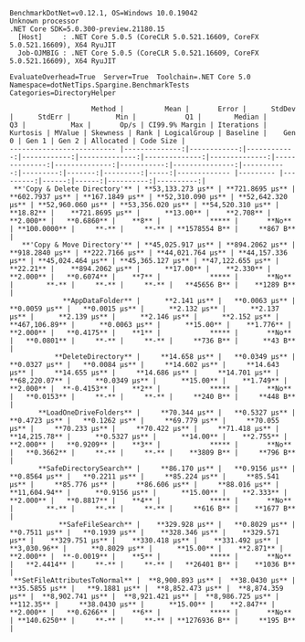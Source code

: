 
    BenchmarkDotNet=v0.12.1, OS=Windows 10.0.19042
    Unknown processor
    .NET Core SDK=5.0.300-preview.21180.15
      [Host]     : .NET Core 5.0.5 (CoreCLR 5.0.521.16609, CoreFX 5.0.521.16609), X64 RyuJIT
      Job-OJMBIG : .NET Core 5.0.5 (CoreCLR 5.0.521.16609, CoreFX 5.0.521.16609), X64 RyuJIT

    EvaluateOverhead=True  Server=True  Toolchain=.NET Core 5.0  
    Namespace=dotNetTips.Spargine.BenchmarkTests  Categories=DirectoryHelper  

                        Method |          Mean |       Error |      StdDev |      StdErr |           Min |            Q1 |        Median |            Q3 |           Max |       Op/s | CI99.9% Margin | Iterations | Kurtosis | MValue | Skewness | Rank | LogicalGroup | Baseline |    Gen 0 | Gen 1 | Gen 2 | Allocated | Code Size |
    -------------------------- |--------------:|------------:|------------:|------------:|--------------:|--------------:|--------------:|--------------:|--------------:|-----------:|---------------:|-----------:|---------:|-------:|---------:|-----:|------------- |--------- |---------:|------:|------:|----------:|----------:|
     **'Copy & Delete Directory'** | **53,133.273 μs** | **721.8695 μs** | **602.7937 μs** | **167.1849 μs** | **52,310.090 μs** | **52,642.320 μs** | **52,960.060 μs** | **53,356.020 μs** | **54,520.310 μs** |      **18.82** |    **721.8695 μs** |      **13.00** |    **2.708** |  **2.000** |   **0.6860** |    **8** |            ***** |       **No** | **100.0000** |     **-** |     **-** | **1578554 B** |     **867 B** |
       **'Copy & Move Directory'** | **45,025.917 μs** | **894.2062 μs** | **918.2840 μs** | **222.7166 μs** | **44,021.764 μs** | **44,157.336 μs** | **45,024.464 μs** | **45,365.127 μs** | **47,122.655 μs** |      **22.21** |    **894.2062 μs** |      **17.00** |    **2.330** |  **2.000** |   **0.6074** |    **7** |            ***** |       **No** |        **-** |     **-** |     **-** |   **45656 B** |    **1289 B** |
                 **AppDataFolder** |      **2.141 μs** |   **0.0063 μs** |   **0.0059 μs** |   **0.0015 μs** |      **2.132 μs** |      **2.137 μs** |      **2.139 μs** |      **2.146 μs** |      **2.152 μs** | **467,106.89** |      **0.0063 μs** |      **15.00** |    **1.776** |  **2.000** |   **0.4175** |    **1** |            ***** |       **No** |   **0.0801** |     **-** |     **-** |     **736 B** |      **43 B** |
               **DeleteDirectory** |     **14.658 μs** |   **0.0349 μs** |   **0.0327 μs** |   **0.0084 μs** |     **14.602 μs** |     **14.643 μs** |     **14.655 μs** |     **14.686 μs** |     **14.701 μs** |  **68,220.07** |      **0.0349 μs** |      **15.00** |    **1.749** |  **2.000** |  **-0.4153** |    **2** |            ***** |       **No** |   **0.0153** |     **-** |     **-** |     **240 B** |     **448 B** |
           **LoadOneDriveFolders** |     **70.344 μs** |   **0.5327 μs** |   **0.4723 μs** |   **0.1262 μs** |     **69.779 μs** |     **70.055 μs** |     **70.233 μs** |     **70.422 μs** |     **71.418 μs** |  **14,215.78** |      **0.5327 μs** |      **14.00** |    **2.755** |  **2.000** |   **0.9209** |    **3** |            ***** |       **No** |   **0.3662** |     **-** |     **-** |    **3809 B** |     **796 B** |
           **SafeDirectorySearch** |     **86.170 μs** |   **0.9156 μs** |   **0.8564 μs** |   **0.2211 μs** |     **85.224 μs** |     **85.541 μs** |     **85.776 μs** |     **86.606 μs** |     **88.016 μs** |  **11,604.94** |      **0.9156 μs** |      **15.00** |    **2.333** |  **2.000** |   **0.8817** |    **4** |            ***** |       **No** |        **-** |     **-** |     **-** |     **616 B** |    **1677 B** |
                **SafeFileSearch** |    **329.928 μs** |   **0.8029 μs** |   **0.7511 μs** |   **0.1939 μs** |    **328.346 μs** |    **329.571 μs** |    **329.751 μs** |    **330.418 μs** |    **331.492 μs** |   **3,030.96** |      **0.8029 μs** |      **15.00** |    **2.871** |  **2.000** |  **-0.0019** |    **5** |            ***** |       **No** |   **2.4414** |     **-** |     **-** |   **26401 B** |    **1036 B** |
     **SetFileAttributesToNormal** |  **8,900.893 μs** |  **38.0430 μs** |  **35.5855 μs** |   **9.1881 μs** |  **8,852.473 μs** |  **8,874.359 μs** |  **8,902.741 μs** |  **8,921.421 μs** |  **8,986.725 μs** |     **112.35** |     **38.0430 μs** |      **15.00** |    **2.847** |  **2.000** |   **0.6266** |    **6** |            ***** |       **No** | **140.6250** |     **-** |     **-** | **1276936 B** |     **195 B** |
